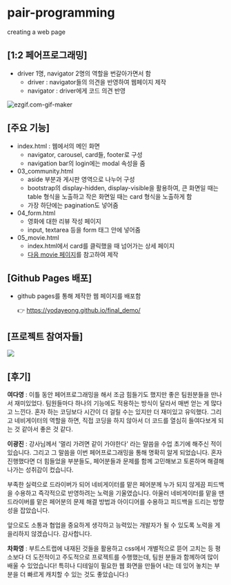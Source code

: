 # pair-programming
creating a web page

## [1:2 페어프로그래밍]

- driver 1명, navigator 2명의 역할을 번갈아가면서 함
  - driver : navigator들의 의견을 반영하여 웹페이지 제작
  - navigator : driver에게 코드 의견 반영

![ezgif.com-gif-maker](README.assets/ezgif.com-gif-maker.gif)



## [주요 기능]

- index.html : 웹에서의 메인 화면
  - navigator, carousel, card들, footer로 구성
  - navigation bar의 login에는 modal 속성을 줌
- 03_community.html
  - aside 부분과 게시판 영역으로 나누어 구성
  - bootstrap의 display-hidden, display-visible을 활용하여, 큰 화면일 때는 table 형식을 노출하고 작은 화면일 때는 card 형식을 노출하게 함
  - 가장 하단에는 pagination도 넣어줌
- 04_form.html
  - 영화에 대한 리뷰 작성 페이지
  - input, textarea 등을 form 태그 안에 넣어줌
- 05_movie.html
  - index.html에서 card를 클릭했을 때 넘어가는 상세 페이지
  - [다음 movie 페이지](https://movie.daum.net/moviedb/main?movieId=1368)를 참고하여 제작



## [Github Pages 배포]

- github pages를 통해 제작한 웹 페이지를 배포함

  👉 https://yodayeong.github.io/final_demo/

## [프로젝트 참여자들]
<a href="https://github.com/Yodayeong/second-pair-programming/graphs/contributors">
  <img src="https://contrib.rocks/image?repo=Yodayeong/second-pair-programming" />
</a>


## [후기]

**여다영** : 이틀 동안 페어프로그래밍을 해서 조금 힘들기도 했지만 좋은 팀원분들을 만나서 재미있었다. 팀원들마다 하나의 기능에도 적용하는 방식이 달라서 매번 얻는 게 많다고 느낀다. 혼자 하는 코딩보다 시간이 더 걸릴 수는 있지만 더 재미있고 유익했다. 그리고 네비게이터의 역할을 하면, 직접 코딩을 하지 않아서 더 코드를 열심히 들여다보게 되는 것 같아서 좋은 것 같다.

**이광진** : 강사님께서 '멀리 가려면 같이 가야한다' 라는 말씀을 수업 초기에 해주신 적이 있습니다. 그리고 그 말씀을 이번 페어프로그래밍을 통해 명확히 알게 되었습니다. 혼자 진행했다면 더 힘들었을 부분들도, 페어분들과 문제를 함께 고민해보고 토론하며 해결해나가는 성취감이 컸습니다. 

부족한 실력으로 드라이버가 되어 네비게이터를 맡은 페어분께 누가 되지 않게끔 피드백을 수용하고 즉각적으로 반영하려는 노력을 기울였습니다. 아울러 네비게이터를 맡을 땐 드라이버를 맡은 페어분의 문제 해결 방법과 아이디어를 수용하고 피드백을 드리는 방향성을 잡았습니다. 

앞으로도 소통과 협업을 중요하게 생각하고 능력있는 개발자가 될 수 있도록 노력을 게을리하지 않겠습니다. 감사합니다.

**차화영** : 부트스트랩에 내재된 것들을 활용하고 css에서 개별적으로 뜯어 고치는 등 평소보다 더 도전적이고 주도적으로 프로젝트를 수행했는데, 팀원 분들과 함께하여 많이 배울 수 있었습니다! 특히나 디테일이 필요한 웹 화면을 만들어 내는 데 있어 놓치는 부분을 더 빠르게 캐치할 수 있는 것도 좋았습니다:)
